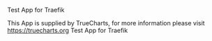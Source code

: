 Test App for Traefik

This App is supplied by TrueCharts, for more information please visit https://truecharts.org
Test App for Traefik
